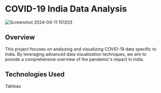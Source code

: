 # COVID-19 India Data Analysis

![Screenshot 2024-04-11 151203](https://github.com/RavulakolluNarender/Exploratory_Data_Analysis_Terrorism/assets/45638226/6141c76b-6f97-4469-ab85-35f2559bc8a7)

## Overview
This project focuses on analyzing and visualizing COVID-19 data specific to India. By leveraging advanced data visualization techniques, we aim to provide a comprehensive overview of the pandemic's impact in India.

## Technologies Used
Tableau

